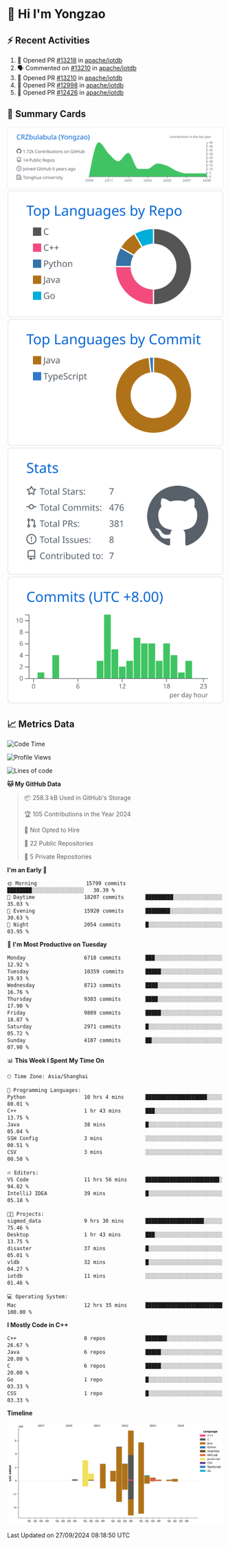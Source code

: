 # 👋 Hi I'm Yongzao

## ⚡ Recent Activities
<!--START_SECTION:activity-->
1. 💪 Opened PR [#13218](https://github.com/apache/iotdb/pull/13218) in [apache/iotdb](https://github.com/apache/iotdb)
2. 🗣 Commented on [#13210](https://github.com/apache/iotdb/pull/13210#issuecomment-2294850976) in [apache/iotdb](https://github.com/apache/iotdb)
3. 💪 Opened PR [#13210](https://github.com/apache/iotdb/pull/13210) in [apache/iotdb](https://github.com/apache/iotdb)
4. 💪 Opened PR [#12998](https://github.com/apache/iotdb/pull/12998) in [apache/iotdb](https://github.com/apache/iotdb)
5. 💪 Opened PR [#12426](https://github.com/apache/iotdb/pull/12426) in [apache/iotdb](https://github.com/apache/iotdb)
<!--END_SECTION:activity-->

## 🎑 Summary Cards

[![](https://raw.githubusercontent.com/CRZbulabula/CRZbulabula/main/profile-summary-card-output/github/0-profile-details.svg)](https://github.com/vn7n24fzkq/github-profile-summary-cards)
[![](https://raw.githubusercontent.com/CRZbulabula/CRZbulabula/main/profile-summary-card-output/github/1-repos-per-language.svg)](https://github.com/vn7n24fzkq/github-profile-summary-cards) [![](https://raw.githubusercontent.com/CRZbulabula/CRZbulabula/main/profile-summary-card-output/github/2-most-commit-language.svg)](https://github.com/vn7n24fzkq/github-profile-summary-cards)
[![](https://raw.githubusercontent.com/CRZbulabula/CRZbulabula/main/profile-summary-card-output/github/3-stats.svg)](https://github.com/vn7n24fzkq/github-profile-summary-cards) [![](https://raw.githubusercontent.com/CRZbulabula/CRZbulabula/main/profile-summary-card-output/github/4-productive-time.svg)](https://github.com/vn7n24fzkq/github-profile-summary-cards)

## 📈 Metrics Data

<!--START_SECTION:waka-->
![Code Time](http://img.shields.io/badge/Code%20Time-697%20hrs%2058%20mins-blue)

![Profile Views](http://img.shields.io/badge/Profile%20Views-6-blue)

![Lines of code](https://img.shields.io/badge/From%20Hello%20World%20I%27ve%20Written-30.8%20million%20lines%20of%20code-blue)

**🐱 My GitHub Data** 

> 📦 258.3 kB Used in GitHub's Storage 
 > 
> 🏆 105 Contributions in the Year 2024
 > 
> 🚫 Not Opted to Hire
 > 
> 📜 22 Public Repositories 
 > 
> 🔑 5 Private Repositories 
 > 
**I'm an Early 🐤** 

```text
🌞 Morning                15799 commits       ████████░░░░░░░░░░░░░░░░░   30.39 % 
🌆 Daytime                18207 commits       █████████░░░░░░░░░░░░░░░░   35.03 % 
🌃 Evening                15920 commits       ████████░░░░░░░░░░░░░░░░░   30.63 % 
🌙 Night                  2054 commits        █░░░░░░░░░░░░░░░░░░░░░░░░   03.95 % 
```
📅 **I'm Most Productive on Tuesday** 

```text
Monday                   6718 commits        ███░░░░░░░░░░░░░░░░░░░░░░   12.92 % 
Tuesday                  10359 commits       █████░░░░░░░░░░░░░░░░░░░░   19.93 % 
Wednesday                8713 commits        ████░░░░░░░░░░░░░░░░░░░░░   16.76 % 
Thursday                 9303 commits        ████░░░░░░░░░░░░░░░░░░░░░   17.90 % 
Friday                   9809 commits        █████░░░░░░░░░░░░░░░░░░░░   18.87 % 
Saturday                 2971 commits        █░░░░░░░░░░░░░░░░░░░░░░░░   05.72 % 
Sunday                   4107 commits        ██░░░░░░░░░░░░░░░░░░░░░░░   07.90 % 
```


📊 **This Week I Spent My Time On** 

```text
🕑︎ Time Zone: Asia/Shanghai

💬 Programming Languages: 
Python                   10 hrs 4 mins       ████████████████████░░░░░   80.01 % 
C++                      1 hr 43 mins        ███░░░░░░░░░░░░░░░░░░░░░░   13.75 % 
Java                     38 mins             █░░░░░░░░░░░░░░░░░░░░░░░░   05.04 % 
SSH Config               3 mins              ░░░░░░░░░░░░░░░░░░░░░░░░░   00.51 % 
CSV                      3 mins              ░░░░░░░░░░░░░░░░░░░░░░░░░   00.50 % 

🔥 Editors: 
VS Code                  11 hrs 56 mins      ████████████████████████░   94.82 % 
IntelliJ IDEA            39 mins             █░░░░░░░░░░░░░░░░░░░░░░░░   05.18 % 

🐱‍💻 Projects: 
sigmod_data              9 hrs 30 mins       ███████████████████░░░░░░   75.46 % 
Desktop                  1 hr 43 mins        ███░░░░░░░░░░░░░░░░░░░░░░   13.75 % 
disaster                 37 mins             █░░░░░░░░░░░░░░░░░░░░░░░░   05.01 % 
vldb                     32 mins             █░░░░░░░░░░░░░░░░░░░░░░░░   04.27 % 
iotdb                    11 mins             ░░░░░░░░░░░░░░░░░░░░░░░░░   01.46 % 

💻 Operating System: 
Mac                      12 hrs 35 mins      █████████████████████████   100.00 % 
```

**I Mostly Code in C++** 

```text
C++                      8 repos             ███████░░░░░░░░░░░░░░░░░░   26.67 % 
Java                     6 repos             █████░░░░░░░░░░░░░░░░░░░░   20.00 % 
C                        6 repos             █████░░░░░░░░░░░░░░░░░░░░   20.00 % 
Go                       1 repo              █░░░░░░░░░░░░░░░░░░░░░░░░   03.33 % 
CSS                      1 repo              █░░░░░░░░░░░░░░░░░░░░░░░░   03.33 % 
```



**Timeline**

![Lines of Code chart](https://raw.githubusercontent.com/CRZbulabula/CRZbulabula/main/assets/bar_graph.png)


 Last Updated on 27/09/2024 08:18:50 UTC
<!--END_SECTION:waka-->

